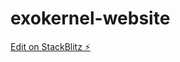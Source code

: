 # exokernel-website

[Edit on StackBlitz ⚡️](https://stackblitz.com/edit/sveltejs-kit-template-default-huzdu3)
